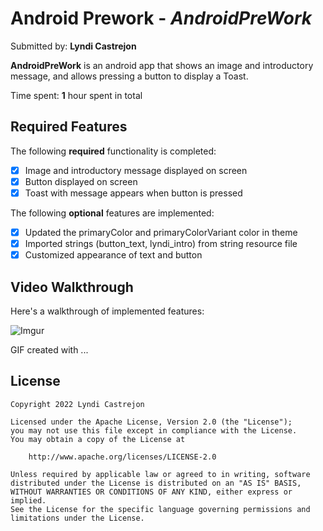# Android Prework - *AndroidPreWork*

Submitted by: **Lyndi Castrejon**

**AndroidPreWork** is an android app that shows an image and introductory message, and allows pressing a button to display a Toast.

Time spent: **1** hour spent in total

## Required Features

The following **required** functionality is completed:

* [x] Image and introductory message displayed on screen
* [x] Button displayed on screen
* [x] Toast with message appears when button is pressed

The following **optional** features are implemented:

* [x] Updated the primaryColor and primaryColorVariant color in theme
* [x] Imported strings (button_text, lyndi_intro) from string resource file
* [x] Customized appearance of text and button

## Video Walkthrough

Here's a walkthrough of implemented features:

![Imgur](https://imgur.com/1PWgTNW)

<!-- Replace this with whatever GIF tool you used! -->
GIF created with ...
<!-- Recommended tools:
[Kap](https://getkap.co/) for macOS
[ScreenToGif](https://www.screentogif.com/) for Windows
[peek](https://github.com/phw/peek) for Linux. -->


## License

    Copyright 2022 Lyndi Castrejon

    Licensed under the Apache License, Version 2.0 (the "License");
    you may not use this file except in compliance with the License.
    You may obtain a copy of the License at

        http://www.apache.org/licenses/LICENSE-2.0

    Unless required by applicable law or agreed to in writing, software
    distributed under the License is distributed on an "AS IS" BASIS,
    WITHOUT WARRANTIES OR CONDITIONS OF ANY KIND, either express or implied.
    See the License for the specific language governing permissions and
    limitations under the License.

